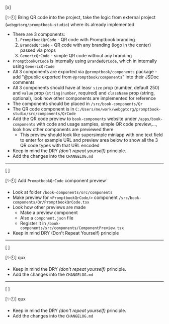 [x]

[✨🕘] Bring QR code into the project, take the logic from external project (`webgptorg/promptbook-studio`) where its already implemented

-   There are 3 components:
    1. `PromptbookQrCode` - QR code with Promptbook branding
    2. `BrandedQrCode` - QR code with any branding (logo in the center) passed via props
    3. `GenericQrCode` - simple QR code without any branding
-   `PromptbookQrCode` is internally using `BrandedQrCode`, which in internally using `GenericQrCode`
-   All 3 components are exported via `@promptbook/components` package - add "@public exported from `@promptbook/components`" into their JSDoc comments
-   All 3 components should have at leasr `size` prop (number, default 250) and `value` prop (`string|number`, required) and `className` prop (string, optional), look how other components are implemented for reference
-   The components should be placed in `/src/book-components/Qr`
-   The QR code component is in `C:/Users/me/work/webgptorg/promptbook-studio/src/components/QrCode`
-   Add the QR code preview to `book-components` website under `/apps/book-components` with code and usage samples, simple QR code preview,..., look how other components are previewed there
    -   This preview should look like supersimple miniapp with one text field to enter for example URL and preview area below to show all the 3 QR code types with that URL encoded
-   Keep in mind the DRY _(don't repeat yourself)_ principle.
-   Add the changes into the `CHANGELOG.md`

---

[ ]

[✨🕘] Add `PromptbookQrCode` component preview`

-   Look at folder `/book-components/src/components`
-   Make preview for `<PromptbookQrCode/>` component `/src/book-components/Qr/PromptbookQrCode.tsx`
-   Look how other previews are made
    -   Make a preview component
    -   Also a `component.json` file
    -   Register it in `/book-components/src/components/ComponentPreview.tsx`
-   Keep in mind DRY (Don't Repeat Yourself) principle

---

[ ]

[✨🕘] qux

-   Keep in mind the DRY _(don't repeat yourself)_ principle.
-   Add the changes into the `CHANGELOG.md`

---

[ ]

[✨🕘] qux

-   Keep in mind the DRY _(don't repeat yourself)_ principle.
-   Add the changes into the `CHANGELOG.md`
